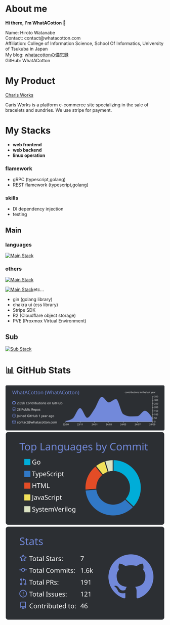 # About me
**Hi there, I'm WhatACotton** 👋

<p>Name: Hiroto Watanabe<br/>
Contact: contact@whatacotton.com<br/>
Affiliation: College of Information Science, School Of Informatics, University of Tsukuba in Japan<br/>
My blog: <a href="https://blog.whatacotton.com/p/intro">whatacottonの備忘録</a><br/>
GitHub: WhatACotton</p>


# My Product

[Charis Works](https://charis.works)

Caris Works is a platform e-commerce site specializing in the sale of bracelets and sundries. We use stripe for payment.

# My Stacks
- **web frontend**
- **web backend**
- **linux operation**

### flamework

- gRPC (typescript,golang)
- REST flamework (typescript,golang)

### skills

- DI dependency injection
- testing


## Main

### languages
[![Main Stack](https://skillicons.dev/icons?i=ts,go)](https://skillicons.dev)

### others
[![Main Stack](https://skillicons.dev/icons?i=arch,linux,mysql,firebase,github,githubactions,docker,nginx)](https://skillicons.dev)

[![Main Stack](https://skillicons.dev/icons?i=react,next,jest,bun,astro,cloudflare)](https://skillicons.dev)etc...

- gin (golang library)
- chakra ui (css library)
- Stripe SDK
- R2 (Cloudflare object storage)
- PVE (Proxmox Virtual Environment)


## Sub

[![Sub Stack](https://skillicons.dev/icons?i=python,php,cs,java,mui,latex,md,obsidian,ubuntu,mint)](https://skillicons.dev)

# 📊 GitHub Stats

![](https://raw.githubusercontent.com/WhatACotton/whatacotton/main/profile-summary-card-output/discord_old_blurple/0-profile-details.svg)
![](https://raw.githubusercontent.com/WhatACotton/whatacotton/main/profile-summary-card-output/discord_old_blurple/2-most-commit-language.svg)
![](https://raw.githubusercontent.com/WhatACotton/whatacotton/main/profile-summary-card-output/discord_old_blurple/3-stats.svg)
